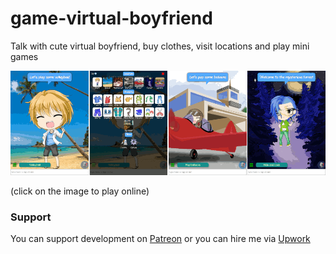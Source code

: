 # game-virtual-boyfriend
Talk with cute virtual boyfriend, buy clothes, visit locations and play mini games

[<img src="image/demo.png">](https://dvhx.github.io/game-virtual-boyfriend/)

(click on the image to play online)

### Support

You can support development on [Patreon](https://www.patreon.com/DusanHalicky) or you can hire me via [Upwork](https://www.upwork.com/freelancers/~013b4c3d6e772fdb01)
